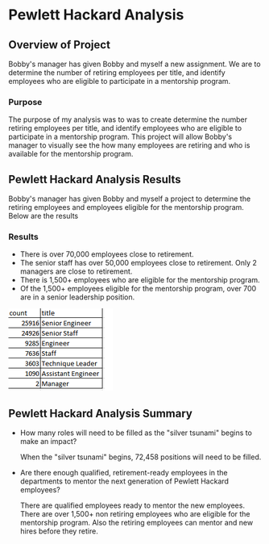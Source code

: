 # Pewlett Hackard Analysis

## Overview of Project
Bobby's manager has given Bobby and myself a new assignment. We are to determine the number of retiring employees per title, and identify employees who are eligible to participate in a mentorship program.
  
### Purpose
The purpose of my analysis was to was to create determine the number retiring employees per title, and identify employees who are eligible to participate in a mentorship program. This project will allow Bobby's manager to visually see the how many employees are retiring and who is available for the mentorship program. 

## Pewlett Hackard Analysis Results
Bobby's manager has given Bobby and myself a project to determine the retiring employees and employees eligible for the mentorship program. Below are the results  

### Results
- There is over 70,000 employees close to retirement. 
- The senior staff has over 50,000 employees close to retirement. Only 2 managers are close to retirement.
- There is 1,500+ employees who are eligible for the mentorship program.
- Of the 1,500+ employees eligible for the mentorship program, over 700 are in a senior leadership position.

![Retiring](https://github.com/jag28731/Pewlett-Hackard/blob/main/Data/Retiring.png)
    
## Pewlett Hackard Analysis Summary

- How many roles will need to be filled as the "silver tsunami" begins to make an impact?
  
  When the "silver tsunami" begins, 72,458 positions will need to be filled. 
  
- Are there enough qualified, retirement-ready employees in the departments to mentor the next generation of Pewlett Hackard employees?
  
  There are qualified employees ready to mentor the new employees. There are over 1,500+ non retiring employees who are eligible for the mentorship program. Also the retiring employees can mentor and new hires before they retire. 

